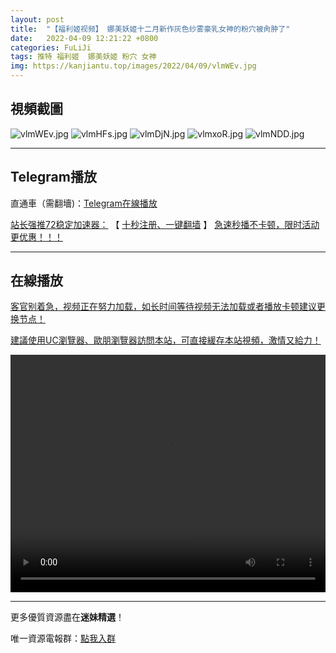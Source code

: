 ```yaml
---
layout: post
title:  "【福利姬视频】 娜美妖姬十二月新作灰色纱雾豪乳女神的粉穴被肏肿了"
date:   2022-04-09 12:21:22 +0800
categories: FuLiJi
tags: 推特 福利姬  娜美妖姬 粉穴 女神
img: https://kanjiantu.top/images/2022/04/09/vlmWEv.jpg
---
```



## 視頻截圖

![vlmWEv.jpg](https://kanjiantu.top/images/2022/04/09/vlmWEv.jpg)
![vlmHFs.jpg](https://kanjiantu.top/images/2022/04/09/vlmHFs.jpg)
![vlmDjN.jpg](https://kanjiantu.top/images/2022/04/09/vlmDjN.jpg)
![vlmxoR.jpg](https://kanjiantu.top/images/2022/04/09/vlmxoR.jpg)
![vlmNDD.jpg](https://kanjiantu.top/images/2022/04/09/vlmNDD.jpg)

* * *
## Telegram播放

直通車（需翻墻)：[Telegram在線播放](https://t.me/mimeijingxuan/544)

<u>站长强推72稳定加速器：</u> 【 [十秒注册、一键翻墙](https://72vpn.xyz/#/register?code=mimei) 】
<u>  急速秒播不卡顿，限时活动更优惠！！！</u>
* * *
## 在線播放
<u>客官别着急，视频正在努力加载，如长时间等待视频无法加载或者播放卡顿建议更换节点！</u>

<u>建議使用UC瀏覽器、歐朋瀏覽器訪問本站，可直接緩存本站視頻，激情又給力！</u>
<center><video src="https://cdn.publer.io/uploads/videos/624c3e8fdb27970eb8dc5f31/c9c7f528576134163d8a136d951d5900.mp4" width="100%" height="380px" controls="controls"></video></center>

* * *
更多優質資源盡在**迷妹精選**！

唯一資源電報群：[點我入群](https://t.me/mimeijingxuan)


